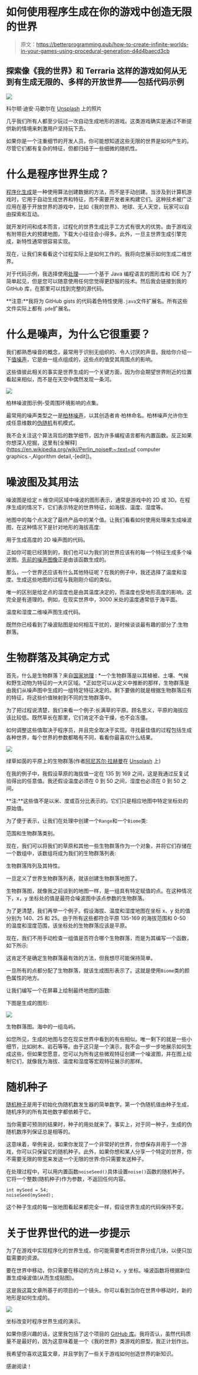 # 如何使用程序生成在你的游戏中创造无限的世界

> 原文：<https://betterprogramming.pub/how-to-create-infinite-worlds-in-your-games-using-procedural-generation-d4d4baecd3cb>

## 探索像《我的世界》和 Terraria 这样的游戏如何从无到有生成无限的、多样的开放世界——包括代码示例

![](img/4e8617a566faccaa8f254b3947f6cadf.png)

科尔顿·迪安·马歇尔在 [Unsplash](https://unsplash.com?utm_source=medium&utm_medium=referral) 上的照片

几乎我们所有人都至少玩过一次自动生成地形的游戏。这类游戏确实是通过不断提供新的情境来刺激用户坚持玩下去。

如果你是一个注重细节的开发人员，你可能想知道这些无限的世界是如何产生的。尽管它们都有复杂的特征，但都归结于一些细微的随机性。

# 什么是程序世界生成？

[程序化生成](https://en.wikipedia.org/wiki/Procedural_generation)是一种使用算法创建数据的方法，而不是手动创建。当涉及到计算机游戏时，它用于自动生成世界和特征，而不需要开发者来构建它们。这种技术被广泛应用在基于开放世界的游戏中，比如《我的世界》、地球、无人天空，玩家可以自由探索和互动。

就开发时间和成本而言，过程化的世界生成比手工方式有很大的优势。由于游戏没有附带巨大的预建地图，下载大小往往会小得多。此外，一旦主世界生成引擎完成，新特性通常很容易实现。

现在，让我们来看看这个过程实际上是如何工作的。我将向您展示如何生成二维世界。

对于代码示例，我选择使用[处理](https://processing.org/)——一个基于 Java 编程语言的图形库和 IDE 为了简单起见，但是您可以随意使用任何您觉得更舒服的技术。然后我会链接到我的 GitHub 库，在那里可以找到完整的源代码。

**注意:**我将为 GitHub gists 的代码着色特性使用`.java`文件扩展名。所有这些文件实际上都有`.pde`扩展名。

# 什么是噪声，为什么它很重要？

我们都熟悉噪音的概念，最常用于识别无组织的、令人讨厌的声音。我给你介绍一下[值噪声](https://en.wikipedia.org/wiki/Value_noise)，它是由一组点组成的，这些点的值受其周围点的影响。

这些值彼此相关的事实是世界生成的一个关键方面，因为你会期望世界附近的位置看起来相似，而不是在天空中偶然发现一条河。

![](img/0116b7f986037494eabb88d8c32fa873.png)

柏林噪波图示例-受周围环境影响的点集。

最常用的噪声类型之一是[柏林噪声](https://en.wikipedia.org/wiki/Perlin_noise)，以其创造者肯·柏林命名。柏林噪声允许你生成任意维数的[伪随机](https://en.wikipedia.org/wiki/Pseudorandom_number_generator)有机模式。

我不会关注这个算法背后的数学细节，因为许多编程语言都有内置函数。反正如果你想深入挖掘，这里有[全解释](https://en.wikipedia.org/wiki/Perlin_noise#:~:text=of computer graphics.-,Algorithm detail,-[edit])。

# 噪波图及其用法

噪波图是给定 n 维空间区域中噪波的图形表示，通常是游戏中的 2D 或 3D。在程序生成的情况下，它们表示特定的世界特征，如海拔、温度、湿度等。

地图中的每个点决定了最终产品中的某个值。让我们看看如何使用处理来生成噪波图，在这种情况下是针对地形的海拔高度:

用于生成高度的 2D 噪声图的代码。

正如你可能已经猜到的，我们也可以为我们的世界应该有的每一个特征生成多个噪波图。[先前的噪声图像](https://cdn-images-1.medium.com/max/800/1*riseeLubyzsyIJ8-2n-PeQ.png)正是由该函数生成的。

那么，一个世界还应该有什么其他特征呢？在我的例子中，我还选择了温度和湿度。生成这些地图的过程与我刚刚介绍的类似。

唯一的区别是给定点的湿度也是由其温度决定的，而温度也受地形高度的影响，这完全是有道理的。例如，在现实世界中，3000 米处的温度通常低于海平面。

温度和湿度二维噪声图生成代码。

既然你已经看到了噪波贴图是如何相互干扰的，是时候谈谈最有趣的部分了:生物群落。

# 生物群落及其确定方式

首先，什么是生物群落？来自[国家地理](https://www.nationalgeographic.org/encyclopedia/biome/) : *一个生物群落是以其植被、土壤、气候和野生动物为特征的一大片区域。*正如您可以从定义中推断的那样，生物群落是由我们从噪声图中生成的一组特定特征决定的。剩下要做的就是根据生物群落应有的特征，将这些价值映射到不同的生物群落中。

为了把过程说清楚，我们来看一个例子:长满草的平原。顾名思义，平原的海拔应该比较低。既然草长在那里，它们肯定不会干燥，也不会冻僵。

如何调整这些值取决于程序员，并且完全取决于实现。寻找最佳值的过程包括生成各种世界，每个世界的参数都略有不同，看看你最喜欢什么结果。

![](img/53f79a0ca385787e43705dd3d244eb3c.png)

绿草如茵的平原上的生物群落(作者[阿尼苏尔·拉赫曼](https://unsplash.com/@arjabedbd?utm_source=medium&utm_medium=referral)在 [Unsplash](https://unsplash.com?utm_source=medium&utm_medium=referral) 上)

在我的例子中，我假设草原的海拔值一定在 135 到 169 之间，这是我通过反复试验得出的任意值。我还假设温度必须在 0 到 50 之间，湿度也必须在 0 到 50 之间。

**注:**这些值不是以米、度或百分比表示的。它们只是相应地图中特定坐标处的原始值。

为了便于表示，让我们在处理中创建一个`Range`和一个`Biome`类:

范围和生物群落类别。

现在，我们可以将我们的草原和其他一些生物群落作为一个对象，并将它们存储在一个数组中，该数组将成为我们的生物群落列表:

生物群落阵列及其特性。

一旦定义了世界生物群落列表，就该创建生物群落地图了。

生物群落图，就像我之前谈到的地图一样，是一组具有特定赋值的点。在这种情况下，x，y 坐标处的值是最符合噪波图中该点参数的生物群落。

为了更清楚，我们再举一个例子。假设海拔、温度和湿度地图在坐标 x、y 处的值分别为 140、25 和 25。由于所有这些都符合平原 135-169 的海拔范围和 0-50 的温度和湿度范围，该坐标处的生物群落应该是平原。

现在，我们不用手动检查一组值是否符合哪个生物群落，而是为其编写一个函数，如下所示:

这肯定不是确定生物群落最有效的方法，但我想尽可能保持简单。

一旦所有的点都分配了生物群落，就该生成图形表示了。这就是使用`Biome`类的颜色属性的地方。

让我们编写一个在屏幕上绘制最终地图的函数:

下图是生成的图形:

![](img/21413dc03f7cec39004785c8abdb9180.png)

生物群落图。海中的一组岛屿。

如您所见，生成的地图与您在现实世界中看到的有些相似。唯一剩下的就是一些小细节，比如树木、岩石等等。由于这只是一个演示，我不会一步一步地展示如何生成这些，但如果您愿意，您可以为所有这些微观特征创建一个噪波图，并在图上绘制它们，就像我为海拔、温度和湿度等宏观特征展示的那样。

# 随机种子

[随机种子](https://en.wikipedia.org/wiki/Random_seed)是用于初始化伪随机数发生器的简单数字。第一个伪随机值由种子生成，随机序列的所有其他数字都依赖于它。

当你需要可预测的结果时，种子的用处就来了。事实上，对于同一种子，生成的伪随机数序列保证总是相等的。

这意味着，举例来说，如果你发现了一个非常好的世界，你想保存并用于一个游戏，你可以只保留它的随机种子。此外，如果你想和某人分享一个特定的世界，你不需要无限的带宽来发送一个无限的世界:你只需要发送种子。

在处理过程中，可以用内置函数`noiseSeed()`具体设置`noise()`函数的随机种子。它将一个整数(随机种子)作为参数，不返回任何内容。

```
int mySeed = 54;
noiseSeed(mySeed);
```

这个种子生成的每一张地图看起来都完全一样，假设世界生成的代码保持不变。

# 关于世界世代的进一步提示

为了在游戏中实现程序化的世界生成，你可能需要考虑将世界分成几块，以便只加载需要的资源。

要在世界中移动，你只需要在移动的方向上移动 x，y 坐标。噪波函数将根据新位置生成噪波值(从而生成贴图)。

这是我这篇文章所基于的项目的一个镜头。你可以看到当你在世界中移动时，新的地形是如何生成的。

![](img/94924443cf05b585e861157c6e82cb04.png)

坐标改变时程序世界生成的演示。

如果你感兴趣的话，这里我包括了这个项目的 [GitHub 库](https://github.com/nic-obert/procedural-generation)。我将否认，虽然代码质量不是最好的，因为这意味着是一个《我的世界》类游戏的原型，我正计划作出。

我希望你喜欢这篇文章，并且学到了一些关于游戏如何创造世界的新知识。

感谢阅读！